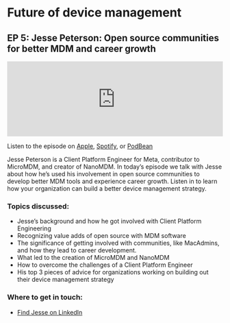 # Future of device management
## EP 5: Jesse Peterson: Open source communities for better MDM and career growth

<iframe allow="autoplay *; encrypted-media *; fullscreen *; clipboard-write" frameborder="0" height="175" style="width:100%;max-width:660px;overflow:hidden;background:transparent;" sandbox="allow-forms allow-popups allow-same-origin allow-scripts allow-storage-access-by-user-activation allow-top-navigation-by-user-activation" src="https://embed.podcasts.apple.com/us/podcast/ep-5-jesse-peterson-open-source-communities-for-better/id1641183838?i=1000578069894"></iframe>

Listen to the episode on [Apple](https://podcasts.apple.com/us/podcast/ep-5-jesse-peterson-open-source-communities-for-better/id1641183838?i=1000578069894), [Spotify](https://open.spotify.com/episode/6KfEzJKBOM16XDFAgj2PMA?si=OI2Eh9sfSmeKEACwWxXliw), or [PodBean](https://www.podbean.com/ew/pb-n3hd4-12b2a6a)

Jesse Peterson is a Client Platform Engineer for Meta, contributor to MicroMDM, and creator of NanoMDM. In today’s episode we talk with Jesse about how he’s used his involvement in open source communities to develop better MDM tools and experience career growth. Listen in to learn how your organization can build a better device management strategy.

### Topics discussed:

- Jesse’s background and how he got involved with Client Platform Engineering
- Recognizing value adds of open source with MDM software
- The significance of getting involved with communities, like MacAdmins, and how they lead to career development.
- What led to the creation of MicroMDM and NanoMDM
- How to overcome the challenges of a Client Platform Engineer
- His top 3 pieces of advice for organizations working on building out their device management strategy

### Where to get in touch:

- [Find Jesse on LinkedIn](https://www.linkedin.com/in/jessecpeterson/)

<meta name="category" value="podcasts">
<meta name="authorGitHubUsername" value="zwass">
<meta name="authorFullName" value="Zach Wasserman">
<meta name="publishedOn" value="2022-09-01">
<meta name="articleTitle" value="Future of device management episode 5">
<meta name="articleImageUrl" value="../website/assets/images/articles/future-of-device-management-ep5-cover-1600x900@2x.jpg">
